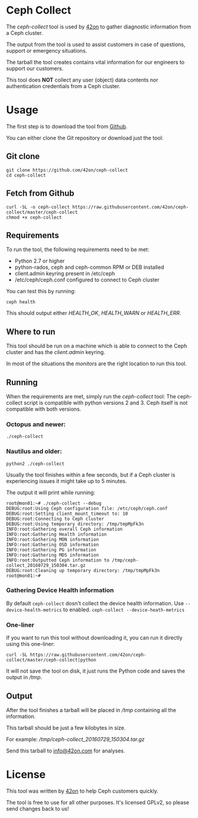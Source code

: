 # Ceph Collect
The *ceph-collect* tool is used by [42on](http://www.42on.com/) to gather diagnostic information from a Ceph cluster.

The output from the tool is used to assist customers in case of questions, support or emergency situations.

The tarball the tool creates contains vital information for our engineers to support our customers.

This tool does **NOT** collect any user (object) data contents nor authentication credentials from a Ceph cluster.

# Usage
The first step is to download the tool from [Github](https://github.com/42on/ceph-collect).

You can either clone the Git repository or download just the tool:

## Git clone
```
git clone https://github.com/42on/ceph-collect
cd ceph-collect
```

## Fetch from Github
```
curl -SL -o ceph-collect https://raw.githubusercontent.com/42on/ceph-collect/master/ceph-collect
chmod +x ceph-collect
```

## Requirements
To run the tool, the following requirements need to be met:
* Python 2.7 or higher
* python-rados, ceph and ceph-common RPM or DEB installed
* client.admin keyring present in /etc/ceph
* /etc/ceph/ceph.conf configured to connect to Ceph cluster

You can test this by running:

``ceph health``

This should output either *HEALTH_OK*, *HEALTH_WARN* or *HEALTH_ERR*.

## Where to run
This tool should be run on a machine which is able to connect to the Ceph cluster and has the *client.admin* keyring.

In most of the situations the *monitors* are the right location to run this tool.

## Running
When the requirements are met, simply run the *ceph-collect* tool:
The ceph-collect script is compatible with python versions 2 and 3. Ceph itself is not compatible with both versions.

### Octopus and newer:

``./ceph-collect``

### Nautilus and older:

``python2 ./ceph-collect``

Usually the tool finishes within a few seconds, but if a Ceph cluster is experiencing issues it might take up to 5 minutes.

The output it will print while running:


```
root@mon01:~# ./ceph-collect --debug
DEBUG:root:Using Ceph configuration file: /etc/ceph/ceph.conf
DEBUG:root:Setting client_mount_timeout to: 10
DEBUG:root:Connecting to Ceph cluster
DEBUG:root:Using temporary directory: /tmp/tmpMpFk3n
INFO:root:Gathering overall Ceph information
INFO:root:Gathering Health information
INFO:root:Gathering MON information
INFO:root:Gathering OSD information
INFO:root:Gathering PG information
INFO:root:Gathering MDS information
INFO:root:Outputted Ceph information to /tmp/ceph-collect_20160729_150304.tar.gz
DEBUG:root:Cleaning up temporary directory: /tmp/tmpMpFk3n
root@mon01:~#
```
### Gathering Device Health information
By default  ``ceph-collect`` dosn't collect the device health information. Use ``--device-health-metrics`` to enabled.
``ceph-collect --device-heath-metrics``

### One-liner
If you want to run this tool without downloading it, you can run it directly using this one-liner:

``curl -SL https://raw.githubusercontent.com/42on/ceph-collect/master/ceph-collect|python``

It will not save the tool on disk, it just runs the Python code and saves the output in */tmp*.

## Output
After the tool finishes a tarball will be placed in */tmp* containing all the information.

This tarball should be just a few kilobytes in size.

For example: */tmp/ceph-collect_20160729_150304.tar.gz*

Send this tarball to [info@42on.com](mailto:info@42on.com) for analyses.

# License
This tool was written by [42on](http://www.42on.com/) to help Ceph customers quickly.

The tool is free to use for all other purposes. It's licensed GPLv2, so please send changes back to us!
